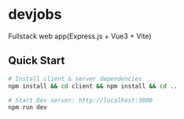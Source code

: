# devjobs 
Fullstack web app(Express.js + Vue3 + Vite)

## Quick Start

```bash
# Install client & server dependencies
npm install && cd client && npm install && cd ..

# Start Dev server: http://localhost:3000
npm run dev
```
